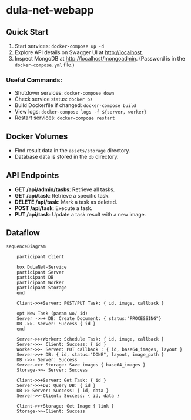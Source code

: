 # dula-net-webapp

## Quick Start

1. Start services: `docker-compose up -d`
2. Explore API details on Swagger UI at [http://localhost](http://localhost).
3. Inspect MongoDB at [http://localhost/mongoadmin](http://localhost/mongoadmin). (Password is in the `docker-compose.yml` file.)

### Useful Commands:

- Shutdown services: `docker-compose down`
- Check service status: `docker ps`
- Build Dockerfile if changed: `docker-compose build`
- View logs: `docker-compose logs -f ${server, worker}`
- Restart services: `docker-compose restart`

## Docker Volumes

- Find result data in the `assets/storage` directory.
- Database data is stored in the `db` directory.


## API Endpoints

- **GET /api/admin/tasks**: Retrieve all tasks.
- **GET /api/task**: Retrieve a specific task.
- **DELETE /api/task**: Mark a task as deleted.
- **POST /api/task**: Execute a task.
- **PUT /api/task**: Update a task result with a new image.

## Dataflow

```mermaid
sequenceDiagram

    participant Client
    
    box DuLaNet-Service
    participant Server
    participant DB
    participant Worker
    participant Storage
    end

    Client->>+Server: POST/PUT Task: { id, image, callback }

    opt New Task (param wo/ id)
    Server ->>+ DB: Create Document: { status:"PROCESSING"}
    DB ->>- Server: Success { id }
    end

    Server->>+Worker: Schedule Task: { id, image, callback }
    Server->>- Client: Success: { id }
    Worker->>- Server: PUT callback : { id, base64_images, layout }
    Server->>+ DB: { id, status:"DONE", layout, image_path }
    DB ->>- Server: Success
    Server->>+ Storage: Save images { base64_images }
    Storage->>- Server: Success

    Client->>+Server: Get Task: { id }
    Server->>+DB: Query DB: { id }
    DB->>-Server: Success: { id, data }
    Server->>-Client: Success: { id, data }

    Client->>+Storage: Get Image { link }
    Storage->>-Client: Success
```